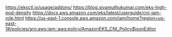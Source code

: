 https://eksctl.io/usage/addons/
https://blog.sivamuthukumar.com/eks-high-pod-density
https://docs.aws.amazon.com/eks/latest/userguide/cni-iam-role.html
https://us-east-1.console.aws.amazon.com/iam/home?region=us-east-1#/policies/arn:aws:iam::aws:policy/AmazonEKS_CNI_Policy$jsonEditor

